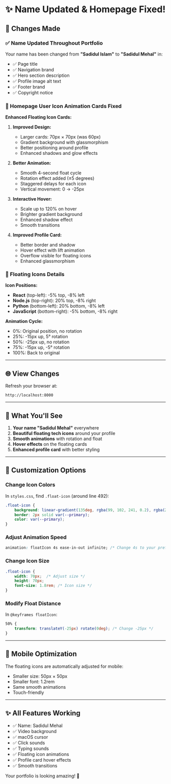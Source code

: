 # ✨ Name Updated & Homepage Fixed!

## 🎯 Changes Made

### ✅ Name Updated Throughout Portfolio
Your name has been changed from **"Sadidul Islam"** to **"Sadidul Mehal"** in:

- ✅ Page title
- ✅ Navigation brand
- ✅ Hero section description
- ✅ Profile image alt text
- ✅ Footer brand
- ✅ Copyright notice

### 🎨 Homepage User Icon Animation Cards Fixed

**Enhanced Floating Icon Cards:**

1. **Improved Design:**
   - Larger cards: 70px × 70px (was 60px)
   - Gradient background with glassmorphism
   - Better positioning around profile
   - Enhanced shadows and glow effects

2. **Better Animation:**
   - Smooth 4-second float cycle
   - Rotation effect added (±5 degrees)
   - Staggered delays for each icon
   - Vertical movement: 0 → -25px

3. **Interactive Hover:**
   - Scale up to 120% on hover
   - Brighter gradient background
   - Enhanced shadow effect
   - Smooth transitions

4. **Improved Profile Card:**
   - Better border and shadow
   - Hover effect with lift animation
   - Overflow visible for floating icons
   - Enhanced glassmorphism

### 🎯 Floating Icons Details

**Icon Positions:**
- **React** (top-left): -5% top, -8% left
- **Node.js** (top-right): 20% top, -8% right
- **Python** (bottom-left): 20% bottom, -8% left
- **JavaScript** (bottom-right): -5% bottom, -8% right

**Animation Cycle:**
- 0%: Original position, no rotation
- 25%: -15px up, 5° rotation
- 50%: -25px up, no rotation
- 75%: -15px up, -5° rotation
- 100%: Back to original

---

## 🌐 View Changes

Refresh your browser at:
```
http://localhost:8000
```

---

## 🎨 What You'll See

1. **Your name "Sadidul Mehal"** everywhere
2. **Beautiful floating tech icons** around your profile
3. **Smooth animations** with rotation and float
4. **Hover effects** on the floating cards
5. **Enhanced profile card** with better styling

---

## 🔧 Customization Options

### Change Icon Colors
In `styles.css`, find `.float-icon` (around line 492):
```css
.float-icon {
    background: linear-gradient(135deg, rgba(99, 102, 241, 0.2), rgba(236, 72, 153, 0.2));
    border: 2px solid var(--primary);
    color: var(--primary);
}
```

### Adjust Animation Speed
```css
animation: floatIcon 4s ease-in-out infinite; /* Change 4s to your preference */
```

### Change Icon Size
```css
.float-icon {
    width: 70px;  /* Adjust size */
    height: 70px;
    font-size: 1.8rem; /* Icon size */
}
```

### Modify Float Distance
In `@keyframes floatIcon`:
```css
50% { 
    transform: translateY(-25px) rotate(0deg); /* Change -25px */
}
```

---

## 📱 Mobile Optimization

The floating icons are automatically adjusted for mobile:
- Smaller size: 50px × 50px
- Smaller font: 1.2rem
- Same smooth animations
- Touch-friendly

---

## ✨ All Features Working

- ✅ Name: Sadidul Mehal
- ✅ Video background
- ✅ macOS cursor
- ✅ Click sounds
- ✅ Typing sounds
- ✅ Floating icon animations
- ✅ Profile card hover effects
- ✅ Smooth transitions

Your portfolio is looking amazing! 🚀
